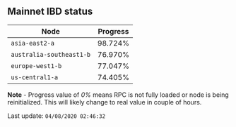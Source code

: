 ## **Mainnet** IBD status


Node | Progress
--- | ---
`asia-east2-a` | 98.724%
`australia-southeast1-b` | 76.970%
`europe-west1-b` | 77.047%
`us-central1-a` | 74.405%


**Note** - Progress value of *0%* means RPC is not fully loaded or node is being reinitialized. This will likely change to real value in couple of hours.


Last update: `04/08/2020 02:46:32`
